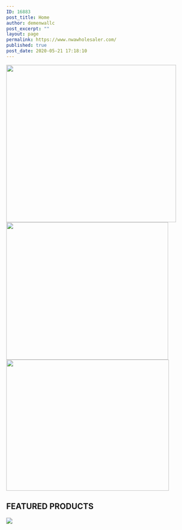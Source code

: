 ```yaml
---
ID: 16883
post_title: Home
author: demenwallc
post_excerpt: ""
layout: page
permalink: https://www.nwawholesaler.com/
published: true
post_date: 2020-05-21 17:18:10
---
```

<p><img width="452" height="419" src="https://www.nwawholesaler.com/wp-content/uploads/2020/05/Group-8.png" alt=""><br>
<img width="431" height="366" src="https://www.nwawholesaler.com/wp-content/uploads/2020/05/celebrating-15-years-service-rebecca-homes-years-of-service-png-252_214.png" alt=""><br>
<img width="433" height="349" src="https://www.nwawholesaler.com/wp-content/uploads/2020/05/Group-7.png" alt=""></p>
<h2>FEATURED PRODUCTS</h2>

<!-- wp:gutentor/m5 {"gID":"gm86d5ae3"} -->
<section id="gm86d5ae3" class="wp-block-gutentor-m5 section-gm86d5ae3 gutentor-module gutentor-module-slider"><div class="gutentor-module-slider-row" data-dots="false" data-arrows="true" data-infinite="false" data-autoplay="false"><!-- wp:gutentor/m5-col {"gID":"gmd8c76d","mPID":"86d5ae31-0ceb-4ed7-9a61-45f477c66568"} -->
<div id="col-gmd8c76d" class="wp-block-gutentor-m5-col col-gmd8c76d gutentor-slider-item"><div id="section-gmd8c76d" class="section-gmd8c76d gutentor-col-wrap has-image-normal has-custom-bg"><img src="https://www.nwawholesaler.com/wp-content/plugins/gutentor/assets/img/default-image.jpg"/><div class="gutentor-slider-caption"><div class="grid-container"></div></div></div></div>
<!-- /wp:gutentor/m5-col --></div></section>
<!-- /wp:gutentor/m5 -->
